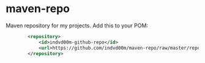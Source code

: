 # maven-repo
Maven repository for my projects. Add this to your POM:
```xml
		<repository>
			<id>indvd00m-github-repo</id>
			<url>https://github.com/indvd00m/maven-repo/raw/master/repository</url>
		</repository>
```
